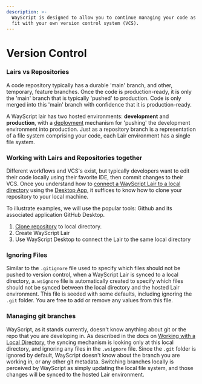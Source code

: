 ```yaml
---
description: >-
  WayScript is designed to allow you to continue managing your code as you see
  fit with your own version control system (VCS).
---
```


# Version Control

### Lairs vs Repositories

A code repository typically has a durable 'main' branch, and other, temporary, feature branches. Once the code is production-ready, it is only the 'main' branch that is typically 'pushed' to production. Code is only merged into this 'main' branch with confidence that it is production-ready.

A WayScript lair has two hosted environments: **development** and **production**, with a [deployment](../../platform/lairs/deployments.md) mechanism for 'pushing' the development environment into production. Just as a repository branch is a representation of a file system comprising your code, each Lair environment has a single file system.&#x20;

### Working with Lairs and Repositories together

Different workflows and VCS's exist, but typically developers want to edit their code locally using their favorite IDE, then commit changes to their VCS. Once you understand how to [connect a WayScript Lair to a local directory](../desktop-app/working-with-a-local-directory.md) using the [Desktop App](../desktop-app/), it suffices to know how to clone your repository to your local machine.&#x20;

To illustrate examples, we will use the popular tools: Github and its associated application GitHub Desktop.

1. [Clone repository](https://docs.github.com/en/desktop/contributing-and-collaborating-using-github-desktop/adding-and-cloning-repositories/cloning-a-repository-from-github-to-github-desktop) to local directory.
2. Create WayScript Lair
3. Use WayScript Desktop to connect the Lair to the same local directory

### Ignoring Files

Similar to the `.gitignore` file used to specify which files should not be pushed to version control, when a WayScript Lair is synced to a local directory, a`.wsignore` file is automatically created to specify which files should not be synced between the local directory and the hosted Lair environment. This file is seeded with some defaults, including ignoring the `.git` folder. You are free to add or remove any values from this file.

### Managing git branches

WayScript, as it stands currently, doesn't know anything about git or the repo that you are developing in. As described in the docs on [Working with a Local Directory](../desktop-app/working-with-a-local-directory.md), the syncing mechanism is looking only at this local directory, and ignoring any files in the `.wsignore` file. Since the `.git` folder is ignored by default, WayScript doesn't know about the branch you are working in, or any other git metadata. Switching branches locally is perceived by WayScript as simply updating the local file system, and those changes will be synced to the hosted Lair environment.
